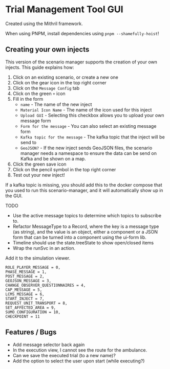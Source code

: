 # Trial Management Tool GUI

Created using the Mithril framework.

When using PNPM, install dependencies using `pnpm --shamefully-hoist`!

## Creating your own injects
This version of the scenario manager supports the creation of your own injects. This guide explains how:
1. Click on an existing scenario, or create a new one
2. Click on the gear icon in the top right corner
3. Click on the `Message Config` tab
4. Click on the green `+` icon
5. Fill in the form
    - `name` - The name of the new inject
    - `Material Icon Name` - The name of the icon used for this inject []()
    - `Upload GUI` - Selecting this checkbox allows you to upload your own message form []()
    - `Form for the message` - You can also select an existing message form
    - `Kafka topic for the message` - The kafka topic that the inject will be send to
    - `GeoJSON?` - If the new inject sends GeoJSON files, the scenario manager needs a namespace to ensure the data can be send on Kafka and be shown on a map.
6. Click the green save icon
7. Click on the pencil symbol in the top right corner
8. Test out your new inject!

If a kafka topic is missing, you should add this to the docker compose that you used to run this scenario-manager, and it will automatically show up in the GUI.

TODO

- Use the active message topics to determine which topics to subscribe to.
- Refactor MessageType to a Record, where the key is a message type (as string), and the value is an object, either a component or a JSON form that can be turned into a component using the ui-form lib.
- Timeline should use the state.treeState to show open/closed items
- Wrap the runSvc in an action.

Add it to the simulation viewer.

    ROLE_PLAYER_MESSAGE = 0,
    PHASE_MESSAGE = 1,
    POST_MESSAGE = 2,
    GEOJSON_MESSAGE = 3,
    CHANGE_OBSERVER_QUESTIONNAIRES = 4,
    CAP_MESSAGE = 5,
    LCMS_MESSAGE = 6,
    START_INJECT = 7,
    REQUEST_UNIT_TRANSPORT = 8,
    SET_AFFECTED_AREA = 9,
    SUMO_CONFIGURATION = 10,
    CHECKPOINT = 11

## Features / Bugs

- Add message selector back again
- In the execution view, I cannot see the route for the ambulance.
- Can we save the executed trial (to a new name)?
- Add the option to select the user upon start (while executing?)
